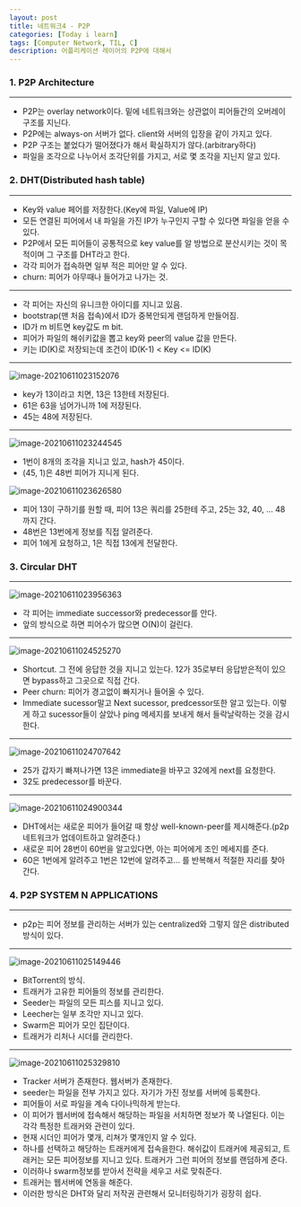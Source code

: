 ```yaml
---
layout: post
title: 네트워크4 - P2P
categories: [Today i learn]
tags: [Computer Network, TIL, C]
description: 어플리케이션 레이어의 P2P에 대해서
---
```


### 1. P2P Architecture

---

- P2P는 overlay network이다. 밑에 네트워크와는 상관없이 피어들간의 오버레이 구조를 지닌다.
- P2P에는 always-on 서버가 없다. client와 서버의 입장을 같이 가지고 있다.
- P2P 구조는 붙었다가 떨어졌다가 해서 확실하지가 않다.(arbitrary하다)
- 파일을 조각으로 나누어서 조각단위를 가지고, 서로 몇 조각을 지닌지 알고 있다.

### 2. DHT(Distributed hash table)

---

- Key와 value 페어를 저장한다.(Key에 파일, Value에 IP)
- 모든 연결된 피어에서 내 파일을 가진 IP가 누구인지 구할 수 있다면 파일을 얻을 수 있다.
- P2P에서 모든 피어들이 공통적으로 key value를 알 방법으로 분산시키는 것이 목적이며 그 구조를 DHT라고 한다.
- 각각 피어가 접속하면 일부 적은 피어만 알 수 있다. 
- churn: 피어가 아무때나 들어가고 나가는 것.

---

- 각 피어는 자신의 유니크한 아이디를 지니고 있음.
- bootstrap(맨 처음 접속)에서 ID가 중복안되게 랜덤하게 만들어짐.
- ID가 m 비트면 key값도 m bit.
- 피어가 파일의 해쉬키값을 뽑고 key와 peer의 value 값을 만든다.
- 키는 ID(K)로 저장되는데 조건이 ID(K-1) < Key <= ID(K)

---

![image-20210611023152076](https://raw.githubusercontent.com/chunyunseo/ImageRepo/image/img/image-20210611023152076.png)

- key가 13이라고 치면, 13은 13한테 저장된다.
- 61은 63을 넘어가니까 1에 저장된다.
- 45는 48에 저장된다.

---

![image-20210611023244545](https://raw.githubusercontent.com/chunyunseo/ImageRepo/image/img/image-20210611023244545.png)

- 1번이 8개의 조각을 지니고 있고, hash가 45이다.
- (45, 1)은 48번 피어가 지니게 된다.

![image-20210611023626580](https://raw.githubusercontent.com/chunyunseo/ImageRepo/image/img/image-20210611023626580.png)

- 피어 13이 구하기를 원할 때, 피어 13은 쿼리를 25한테 주고, 25는 32, 40, ... 48까지 간다.
- 48번은 13번에게 정보를 직접 알려준다.
- 피어 1에게 요청하고, 1은 직접 13에게 전달한다.

### 3. Circular DHT

---

![image-20210611023956363](https://raw.githubusercontent.com/chunyunseo/ImageRepo/image/img/image-20210611023956363.png)

- 각 피어는 immediate successor와 predecessor를 안다.
- 앞의 방식으로 하면 피어수가 많으면 O(N)이 걸린다.

---

![image-20210611024525270](https://raw.githubusercontent.com/chunyunseo/ImageRepo/image/img/image-20210611024525270.png)

- Shortcut. 그 전에 응답한 것을 지니고 있는다. 12가 35로부터 응답받은적이 있으면 bypass하고 그곳으로 직접 간다.
- Peer churn: 피어가 경고없이 빠지거나 들어올 수 있다.
- Immediate sucessor말고 Next sucessor, predcessor또한 알고 있는다. 이렇게 하고 sucessor들이 살았나 ping 메세지를 보내게 해서 들락날락하는 것을 감시한다.

---

![image-20210611024707642](https://raw.githubusercontent.com/chunyunseo/ImageRepo/image/img/image-20210611024707642.png)

- 25가 갑자기 빠져나가면 13은 immediate을 바꾸고 32에게 next를 요청한다.
- 32도 predecessor를 바꾼다.

---

![image-20210611024900344](https://raw.githubusercontent.com/chunyunseo/ImageRepo/image/img/image-20210611024900344.png)

- DHT에서는 새로운 피어가 들어갈 때 항상 well-known-peer를 제시해준다.(p2p 네트워크가 업데이트하고 알려준다.)
- 새로운 피어 28번이 60번을 알고있다면, 아는 피어에게 조인 메세지를 준다.
- 60은 1번에게 알려주고 1번은 12번에 알려주고... 를 반복해서 적절한 자리를 찾아간다.

### 4. P2P SYSTEM N APPLICATIONS

---

- p2p는 피어 정보를 관리하는 서버가 있는 centralized와 그렇지 않은 distributed 방식이 있다. 

---

![image-20210611025149446](https://raw.githubusercontent.com/chunyunseo/ImageRepo/image/img/image-20210611025149446.png)

- BitTorrent의 방식.
- 트래커가 고유한 피어들의 정보를 관리한다.
- Seeder는 파일의 모든 피스를 지니고 있다.
- Leecher는 일부 조각만 지니고 있다.
- Swarm은 피어가 모인 집단이다.
- 트래커가 리처나 시더를 관리한다.

---

![image-20210611025329810](https://raw.githubusercontent.com/chunyunseo/ImageRepo/image/img/image-20210611025329810.png)

- Tracker 서버가 존재한다. 웹서버가 존재한다.
- seeder는 파일을 전부 가지고 있다. 자기가 가진 정보를 서버에 등록한다.
- 피어들이 서로 파일을 계속 다이나믹하게 받는다.
- 이 피어가 웹서버에 접속해서 해당하는 파일을 서치하면 정보가 쭉 나열된다. 이는 각각 특정한 트래커와 관련이 있다.
- 현재 시더인 피어가 몇개, 리쳐가 몇개인지 알 수 있다.
- 하나를 선택하고 해당하는 트래커에게 접속을한다. 해쉬값이 트래커에 제공되고, 트래커는 모든 피어정보를 지니고 있다. 트래커가 그런 피어의 정보를 랜덤하게 준다.
- 이러하나 swarm정보를 받아서 전략을 세우고 서로 맞춰준다.
- 트래커는 웹서버에 연동을 해준다.
- 이러한 방식은 DHT와 달리 저작권 관련해서 모니터링하기가 굉장히 쉽다.
